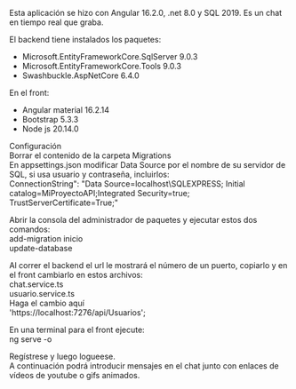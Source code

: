 Esta aplicación se hizo con Angular 16.2.0, .net 8.0 y SQL 2019.
Es un chat en tiempo real que graba.

El backend tiene instalados los paquetes: 
* Microsoft.EntityFrameworkCore.SqlServer 9.0.3
* Microsoft.EntityFrameworkCore.Tools 9.0.3
* Swashbuckle.AspNetCore 6.4.0

En el front:
* Angular material 16.2.14
* Bootstrap 5.3.3
* Node js 20.14.0

Configuración  
Borrar el contenido de la carpeta Migrations  
En appsettings.json modificar Data Source por el nombre de su servidor de SQL, si usa usuario y contraseña, incluirlos:  
ConnectionString": "Data Source=localhost\\SQLEXPRESS; Initial catalog=MiProyectoAPI;Integrated Security=true; TrustServerCertificate=True;"  

Abrir la consola del administrador de paquetes y ejecutar estos dos comandos:  
add-migration inicio  
update-database  

Al correr el backend el url le mostrará el número de un puerto, copiarlo y en el front cambiarlo en estos archivos:  
chat.service.ts  
usuario.service.ts  
Haga el cambio aquí  
'https://localhost:7276/api/Usuarios';   

En una terminal para el front ejecute:  
ng serve -o  

Regístrese y luego logueese.  
A continuación podrá introducir mensajes en el chat junto con enlaces de vídeos de youtube o gifs animados.
